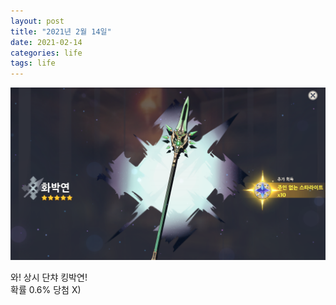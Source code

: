 ```yaml
---
layout: post
title: "2021년 2월 14일"
date: 2021-02-14
categories: life
tags: life
---
```

![사진](/assets/imgs/posts/daily-life/2021-02-14-001.png)

와! 상시 단챠 킹박연!  
확률 0.6% 당첨 X)